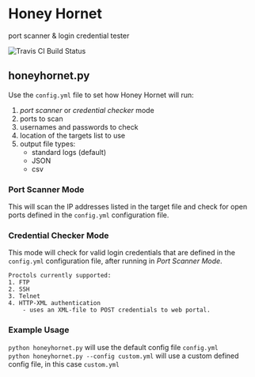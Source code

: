 # Honey Hornet
port scanner &amp; login credential tester

![Travis CI Build Status](https://travis-ci.org/ajackal/honey-hornet.svg?branch=master)

## honeyhornet.py
Use the `config.yml` file to set how Honey Hornet will run:
  1) _port scanner_ or _credential checker_ mode
  2) ports to scan
  3) usernames and passwords to check
  4) location of the targets list to use
  5) output file types:
        - standard logs (default)
        - JSON
        - csv
  
### Port Scanner Mode
This will scan the IP addresses listed in the target file and check for open ports defined in the `config.yml` configuration file.

### Credential Checker Mode
This mode will check for valid login credentials that are defined in the `config.yml` configuration file, after running in _Port Scanner Mode_.

    Proctols currently supported:
    1. FTP
    2. SSH
    3. Telnet
    4. HTTP-XML authentication
        - uses an XML-file to POST credentials to web portal.  
        
### Example Usage
`python honeyhornet.py` will use the default config file `config.yml` <br>
`python honeyhornet.py --config custom.yml` will use a custom defined config file, in this case `custom.yml`
